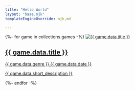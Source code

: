 ```yaml
---
title: "Hello World"
layout: "base.njk"
templateEngineOverride: njk,md

---
```


<div class="games">
{%- for game in collections.games -%}
    <a href="{{ game.url }}" class="games__card">
        <img alt="{{ game.data.title }}" src="{{ game.data.thumbnail }}">
        <div class="games__card-details">
            <h2>{{ game.data.title }}</h2>
            <div class="game-attributes">
                <span>{{ game.data.genre }}</span>
                <span class="date" title="Released {{ game.data.date }}">{{ game.data.date }}</span>
            </div>
            <p>{{ game.data.short_description }}</p>
        </div>
    </a>
{%- endfor -%}
</div>